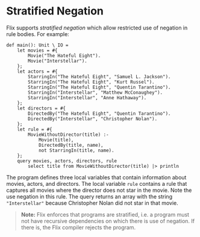 # Stratified Negation

Flix supports _stratified negation_ which allow
restricted use of negation in rule bodies.
For example:

```flix
def main(): Unit \ IO =
    let movies = #{
        Movie("The Hateful Eight").
        Movie("Interstellar").
    };
    let actors = #{
        StarringIn("The Hateful Eight", "Samuel L. Jackson").
        StarringIn("The Hateful Eight", "Kurt Russel").
        StarringIn("The Hateful Eight", "Quentin Tarantino").
        StarringIn("Interstellar", "Matthew McConaughey").
        StarringIn("Interstellar", "Anne Hathaway").
    };
    let directors = #{
        DirectedBy("The Hateful Eight", "Quentin Tarantino").
        DirectedBy("Interstellar", "Christopher Nolan").
    };
    let rule = #{
        MovieWithoutDirector(title) :-
            Movie(title),
            DirectedBy(title, name),
            not StarringIn(title, name).
    };
    query movies, actors, directors, rule
        select title from MovieWithoutDirector(title) |> println
```

The program defines three local variables that
contain information about movies, actors, and
directors.
The local variable `rule` contains a rule that
captures all movies where the director does not star
in the movie.
Note the use negation in this rule.
The query returns an array with the string
`"Interstellar"` because Christopher Nolan did not
star in that movie.

> **Note:** Flix enforces that programs are stratified, i.e. a program must not
> have recursive dependencies on which there is use of negation. If there is,
> the Flix compiler rejects the program.
